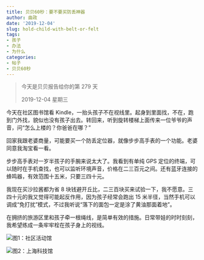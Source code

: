 ```yaml
---
title: 贝贝60秒：要不要买防丢神器
author: 曲政
date: '2019-12-04'
slug: hold-child-with-belt-or-felt
tags:
- 孩子
- 办法
- 为什么
categories:
- 帖子
- 贝贝60秒
---
```

> 今天是贝贝报告给你的第 279 天
>
> 2019-12-04 星期三

今天在社区图书馆看 Kindle，一抬头孩子不在视线里。起身到里面找，不在，跑到门外找，貌似也没有孩子出去。转回来，听到旋转楼梯上面传来一位爷爷的声音，问“怎么上楼的？你爸爸在哪？”

回家我跟老婆商量，可能要买一个防丢定位器，就像步步高手表的一个功能。老婆同意我淘宝看一看。

步步高手表对一岁半孩子的手腕来说太大了。我看到有单纯 GPS 定位的终端，可以随时在手机查找，也可以监听环境声音，价格在二三百元之间。还有蓝牙连接的蜂鸣器，有效范围十五米，只要三四十元。

我现在买沙拉酱都为省 8 块钱避开丘比，二三百块买来试验一下，我不愿意。三四十元的我又觉得可能起反作用，因为孩子经常会跑出 15 米半径，当然手机可以调成“免打扰”模式，不过我听说“落下的面包一定是涂了黄油那面着地”。

在拥挤的旅游区里和孩子牵一根绳线，是简单有效的措施。日常带娃的时时刻刻，我希望练成一条牢牢栓在孩子身上的视线。

![图1：社区活动馆](https://tva1.sinaimg.cn/large/006tNbRwly1g9t0n2kpntj317p0u0e82.jpg)

![图2：上海科技馆](https://tva1.sinaimg.cn/large/006tNbRwly1g9t0nwfbx9j30u0140qv9.jpg)

